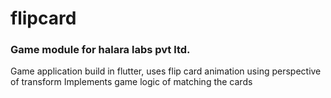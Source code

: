 # flipcard
### Game module for halara labs pvt ltd.
Game application build in flutter, uses flip card animation using perspective of transform
Implements game logic of matching the cards
